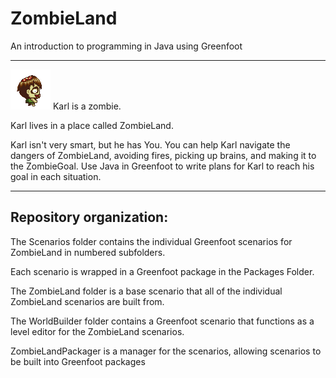 # ZombieLand
An introduction to programming in Java using Greenfoot

----
![Karl](https://github.com/PerryHighCS/ZombieLand/blob/master/ZombieLand/images/zombie-right-0.png?raw=true) Karl is a zombie.

Karl lives in a place called ZombieLand.

Karl isn't very smart, but he has You. You can help Karl navigate the dangers of ZombieLand, avoiding fires, picking up brains, and making it to the ZombieGoal. Use Java in Greenfoot to write plans for Karl to reach his goal in each situation.

----

Repository organization:
---
The Scenarios folder contains the individual Greenfoot scenarios for ZombieLand in numbered subfolders. 

Each scenario is wrapped in a Greenfoot package in the Packages Folder.

The ZombieLand folder is a base scenario that all of the individual ZombieLand scenarios are built from.

The WorldBuilder folder contains a Greenfoot scenario that functions as a level editor for the ZombieLand scenarios.

ZombieLandPackager is a manager for the scenarios, allowing scenarios to be built into Greenfoot packages

